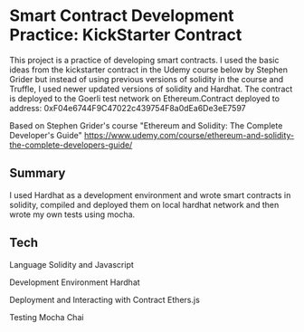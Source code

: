 # Smart Contract Development Practice: KickStarter Contract
This project is a practice of developing smart contracts. 
I used the basic ideas from the kickstarter contract in the Udemy course below by Stephen Grider but instead of using previous versions of solidity in the course and Truffle, I used newer updated versions of solidity and Hardhat. The contract is deployed to the Goerli test network on Ethereum.Contract deployed to address: 0xF04e6744F9C47022c439754F8a0dEa6De3eE7597

Based on Stephen Grider's course "Ethereum and Solidity: The Complete Developer's Guide"
https://www.udemy.com/course/ethereum-and-solidity-the-complete-developers-guide/


## Summary 
I used Hardhat as a development environment and wrote smart contracts in solidity, compiled and deployed them on local hardhat network and then wrote my own tests using mocha. 

## Tech 
Language 
Solidity and Javascript

Development Environment
Hardhat

Deployment and Interacting with Contract
Ethers.js

Testing 
Mocha
Chai